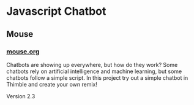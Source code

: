 # Javascript Chatbot
## Mouse
### [mouse.org](https://mouse.org)

Chatbots are showing up everywhere, but how do they work? Some chatbots rely on artificial intelligence and machine learning, but some chatbots follow a simple script. In this project try out a simple chatbot in Thimble and create your own remix!


Version 2.3